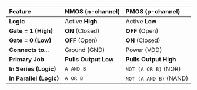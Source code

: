 | Feature | NMOS (n-channel) | PMOS (p-channel) |
| :--- | :--- | :--- |
| **Logic** | Active **High** | Active **Low** |
| **Gate = 1 (High)** | **ON** (Closed) | **OFF** (Open) |
| **Gate = 0 (Low)** | **OFF** (Open) | **ON** (Closed) |
| **Connects to...** | Ground (GND) | Power (VDD) |
| **Primary Job** | **Pulls Output Low** | **Pulls Output High** |
| **In Series (Logic)** | `A AND B` | `NOT (A OR B)` (NOR) |
| **In Parallel (Logic)**| `A OR B` | `NOT (A AND B)` (NAND)|